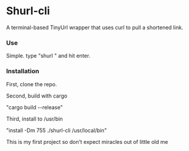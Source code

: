 # Shurl-cli
A terminal-based TinyUrl wrapper that uses curl to pull a shortened link.



### Use ###

Simple. type "shurl <PASTE URL HERE>" and hit enter. 


### Installation ###

First, clone the repo.

Second, build with cargo

"cargo build --release"

Third, install to /usr/bin

"install -Dm 755 ./shurl-cli /usr/local/bin"

This is my first project so don't expect miracles out of little old me
